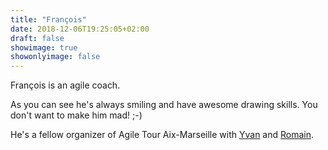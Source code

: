 ```yaml
---
title: "François"
date: 2018-12-06T19:25:05+02:00
draft: false
showimage: true
showonlyimage: false
---
```

François is an agile coach.

As you can see he's always smiling and have awesome drawing skills. You don't want to make him mad! ;-)
<!--more-->

He's a fellow organizer of Agile Tour Aix-Marseille with [Yvan](/portfolio/atam17/yvan) and [Romain](/portfolio/atam18/romain).
